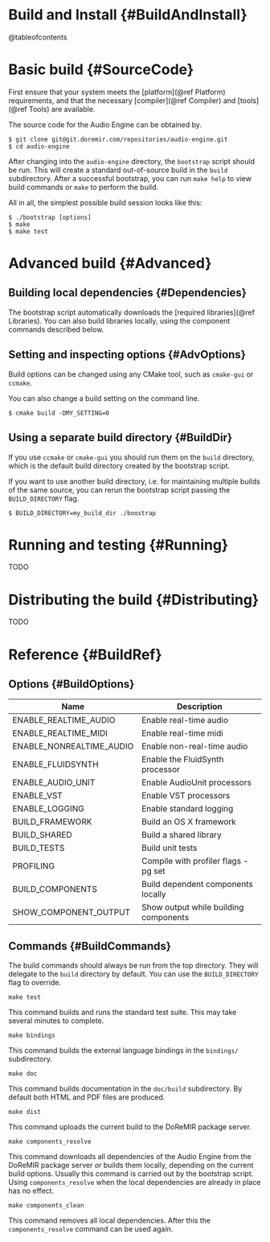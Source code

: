 
# Build and Install {#BuildAndInstall}

@tableofcontents

# Basic build {#SourceCode}

First ensure that your system meets the [platform](@ref Platform) requirements, and
that the necessary [compiler](@ref Compiler) and [tools](@ref Tools) are available.

The source code for the Audio Engine can be obtained by.

    $ git clone git@git.doremir.com/repositories/audio-engine.git
    $ cd audio-engine

After changing into the `audio-engine` directory, the `bootstrap` script should be
run. This will create a standard out-of-source build in the `build` subdirectory.
After a successful bootstrap, you can run `make help` to view build commands or
`make` to perform the build.

All in all, the simplest possible build session looks like this:

    $ ./bootstrap [options]
    $ make
    $ make test


# Advanced build {#Advanced}

## Building local dependencies {#Dependencies}

The bootstrap script automatically downloads the [required libraries](@ref
Libraries). You can also build libraries locally, using the component commands
described below.

<!-- A caveat is that CMake tend to prefer libraries in system paths to libraries
in your build directory. Currently the only solution is to temporarily uninstall
the libraries. -->

## Setting and inspecting options {#AdvOptions}

Build options can be changed using any CMake tool, such as `cmake-gui` or `ccmake`.

You can also change a build setting on the command line.

    $ cmake build -DMY_SETTING=0

## Using a separate build directory {#BuildDir}

If you use `ccmake` or `cmake-gui` you should run them on the `build` directory,
which is the default build directory created by the bootstrap script.

If you want to use another build directory, i.e. for maintaining multiple builds of
the same source, you can rerun the bootstrap script passing the `BUILD_DIRECTORY`
flag.

    $ BUILD_DIRECTORY=my_build_dir ./boostrap


# Running and testing {#Running}

TODO

# Distributing the build {#Distributing}

TODO


# Reference {#BuildRef}

## Options {#BuildOptions}

Name                      | Description
--------------------------|-----------------------------------------
ENABLE_REALTIME_AUDIO     | Enable real-time audio
ENABLE_REALTIME_MIDI      | Enable real-time midi
ENABLE_NONREALTIME_AUDIO  | Enable non-real-time audio
ENABLE_FLUIDSYNTH         | Enable the FluidSynth processor
ENABLE_AUDIO_UNIT         | Enable AudioUnit processors
ENABLE_VST                | Enable VST processors
ENABLE_LOGGING            | Enable standard logging
BUILD_FRAMEWORK           | Build an OS X framework
BUILD_SHARED              | Build a shared library
BUILD_TESTS               | Build unit tests
PROFILING                 | Compile with profiler flags -pg set
BUILD_COMPONENTS          | Build dependent components locally
SHOW_COMPONENT_OUTPUT     | Show output while building components


## Commands {#BuildCommands}

The build commands should always be run from the top directory. They will delegate
to the `build` directory by default. You can use the `BUILD_DIRECTORY` flag to
override.

    make test

This command builds and runs the standard test suite. This may take several minutes
to complete.

    make bindings

This command builds the external language bindings in the `bindings/` subdirectory.

    make doc

This command builds documentation in the `doc/build` subdirectory. By default both
HTML and PDF files are produced.

    make dist

This command uploads the current build to the DoReMIR package server.

    make components_resolve

This command downloads all dependencies of the Audio Engine from the DoReMIR
package server *or* builds them locally, depending on the current build options.
Usually this command is carried out by the bootstrap script. Using
`components_resolve` when the local dependencies are already in place has no
effect.

    make components_clean

This command removes all local dependencies. After this the `components_resolve`
command can be used again.

